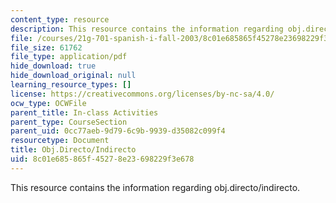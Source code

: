 ```yaml
---
content_type: resource
description: This resource contains the information regarding obj.directo/indirecto.
file: /courses/21g-701-spanish-i-fall-2003/8c01e685865f45278e23698229f3e678_MIT21G_701F03_16objdi.pdf
file_size: 61762
file_type: application/pdf
hide_download: true
hide_download_original: null
learning_resource_types: []
license: https://creativecommons.org/licenses/by-nc-sa/4.0/
ocw_type: OCWFile
parent_title: In-class Activities
parent_type: CourseSection
parent_uid: 0cc77aeb-9d79-6c9b-9939-d35082c099f4
resourcetype: Document
title: Obj.Directo/Indirecto
uid: 8c01e685-865f-4527-8e23-698229f3e678
---
```

This resource contains the information regarding obj.directo/indirecto.